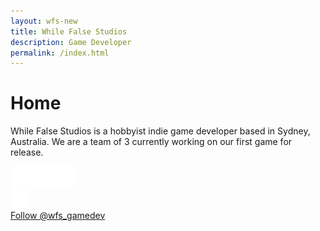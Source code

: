 ```yaml
---
layout: wfs-new
title: While False Studios
description: Game Developer
permalink: /index.html
---
```

# Home

While False Studios is a hobbyist indie game developer based in Sydney, Australia. We are a team of 3 currently working on our first game for release.

<div class="wfs-social-centered">
<div class="wfs-social-span"><a href="https://wfs.itch.io"><img src="/images/social/itch.svg" style="width:auto;height:32px;" /></a></div>
<div class="wfs-social-span"><a href="https://www.github.com/WhileFalseStudios/"><img src="/images/social/github.png" style="width:32px;height:auto;" /></a></div>
<div class="wfs-social-span"><a href="https://twitter.com/wfs_gamedev" class="twitter-follow-button" data-show-count="false">Follow @wfs_gamedev</a><script async src="//platform.twitter.com/widgets.js" charset="utf-8"></script></div></div>